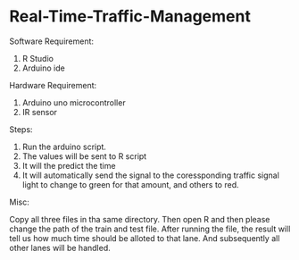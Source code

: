 # Real-Time-Traffic-Management

Software Requirement:
  1. R Studio
  2. Arduino ide

Hardware Requirement:
  1. Arduino uno microcontroller
  2. IR sensor

Steps:
  1. Run the arduino script.
  2. The values will be sent to R script
  3. It will the predict the time 
  4. It will automatically send the signal to the coressponding traffic signal light to change to green for that amount,
     and others to red.

Misc:

Copy all three files in tha same directory.
Then open R and then please change the path of the train and test file.
After running the file, the result will tell us how much time should be alloted to that lane.
And subsequently all other lanes will be handled.
